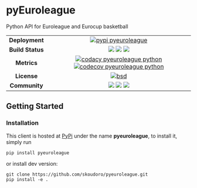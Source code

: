 # pyEuroleague

Python API for Euroleague and Eurocup basketball

<table align="center">
    <tr>
      <td align="center"><b>Deployment</b></td>
      <td align="center"><a href="https://pypi.org/project/pyeuroleague/"><img src="https://img.shields.io/pypi/v/pyeuroleague.svg?logo=python&logoColor=white" alt="pypi pyeuroleague"></a></td>
    </tr>
    <tr>
      <td align="center"><b>Build Status</b></td>
      <td align="center"><a href="https://travis-ci.com/github/skoudoro/pyeuroleague"><img src="https://travis-ci.com/skoudoro/pyeuroleague.svg?branch=master"></a> <a href="https://github.com/skoudoro/pyeuroleague/actions?query=workflow%3A%22CI+%28PIP%29%22"><img src="https://github.com/skoudoro/pyeuroleague/workflows/CI%20(PIP)/badge.svg"></a> <a href="https://github.com/skoudoro/pyeuroleague/actions?query=workflow%3A%22CI+%28CONDA%29%22"><img src="https://github.com/skoudoro/pyeuroleague/workflows/CI%20(CONDA)/badge.svg"></a></td>
    </tr>
    <tr>
      <td align="center"><b>Metrics</b></td>
      <td align="center">
        <a href="https://app.codacy.com/manual/skab12/pyeuroleague?utm_source=github.com&utm_medium=referral&utm_content=skoudoro/pyeuroleague&utm_campaign=Badge_Grade_Dashboard
"><img src="https://api.codacy.com/project/badge/Grade/9c17e95d29cd489ba86411db969a576e" alt="codacy pyeuroleague python"></a> <a href="https://codecov.io/gh/skoudoro/pyeuroleague"><img src="https://codecov.io/gh/skoudoro/pyeuroleague/branch/master/graph/badge.svg" alt="codecov pyeuroleague python"></a>
      </td>
    </tr>
    <tr>
      <td align="center"><b>License</b></td>
      <td align="center"><a href="https://opensource.org/licenses/BSD-3-Clause"><img src="https://img.shields.io/badge/License-BSD%203--Clause-blue.svg" alt="bsd"></a></td>
    </tr>
    <tr>
      <td align="center"><b>Community</b></td>
      <td align="center"><a href="https://github.com/skoudoro/pyeuroleague/graphs/contributors"><img src="https://img.shields.io/github/contributors/skoudoro/pyeuroleague.svg"></a> <a href="https://github.com/skoudoro/pyeuroleague/blob/master/CONTRIBUTING.rst"><img src="https://img.shields.io/badge/contributions-welcome-brightgreen.svg?style=flat"></a> <a href="https://github.com/skoudoro/pyeuroleague/blob/master/CONTRIBUTING.rst"><img src="https://img.shields.io/badge/PRs-welcome-brightgreen.svg?style=flat-square"></a></td>
    </tr>
</table>

## Getting Started

### Installation

This client is hosted at [PyPi](https://pypi.org/project/pyeuroleague/) under the name **pyeuroleague**, to install it, simply run

```terminal
pip install pyeuroleague
```

or install dev version:

```terminal
git clone https://github.com/skoudoro/pyeuroleague.git
pip install -e .
````
